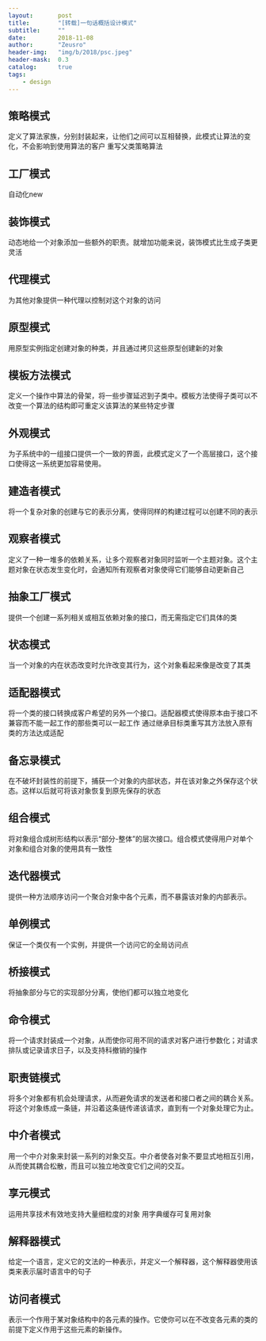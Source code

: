 ```yaml
---
layout:       post
title:        "[转载]一句话概括设计模式"
subtitle:     ""
date:         2018-11-08
author:       "Zeusro"
header-img:   "img/b/2018/psc.jpeg"
header-mask:  0.3
catalog:      true
tags:
    - design
---
```


## 策略模式
定义了算法家族，分别封装起来，让他们之间可以互相替换，此模式让算法的变化，不会影响到使用算法的客户
重写父类策略算法

## 工厂模式
自动化new

## 装饰模式
动态地给一个对象添加一些额外的职责。就增加功能来说，装饰模式比生成子类更灵活

## 代理模式
为其他对象提供一种代理以控制对这个对象的访问

## 原型模式
用原型实例指定创建对象的种类，并且通过拷贝这些原型创建新的对象

## 模板方法模式
定义一个操作中算法的骨架，将一些步骤延迟到子类中。模板方法使得子类可以不改变一个算法的结构即可重定义该算法的某些特定步骤

## 外观模式
为子系统中的一组接口提供一个一致的界面，此模式定义了一个高层接口，这个接口使得这一系统更加容易使用。

## 建造者模式
将一个复杂对象的创建与它的表示分离，使得同样的构建过程可以创建不同的表示

## 观察者模式
定义了一种一堆多的依赖关系，让多个观察者对象同时监听一个主题对象。这个主题对象在状态发生变化时，会通知所有观察者对象使得它们能够自动更新自己

## 抽象工厂模式
提供一个创建一系列相关或相互依赖对象的接口，而无需指定它们具体的类

## 状态模式
当一个对象的内在状态改变时允许改变其行为，这个对象看起来像是改变了其类

## 适配器模式
将一个类的接口转换成客户希望的另外一个接口。适配器模式使得原本由于接口不兼容而不能一起工作的那些类可以一起工作
通过继承目标类重写其方法放入原有类的方法达成适配

## 备忘录模式
在不破坏封装性的前提下，捕获一个对象的内部状态，并在该对象之外保存这个状态。这样以后就可将该对象恢复到原先保存的状态

## 组合模式
将对象组合成树形结构以表示“部分-整体”的层次接口。组合模式使得用户对单个对象和组合对象的使用具有一致性

## 迭代器模式
提供一种方法顺序访问一个聚合对象中各个元素，而不暴露该对象的内部表示。

## 单例模式
保证一个类仅有一个实例，并提供一个访问它的全局访问点

## 桥接模式
将抽象部分与它的实现部分分离，使他们都可以独立地变化

## 命令模式
将一个请求封装成一个对象，从而使你可用不同的请求对客户进行参数化；对请求排队或记录请求日子，以及支持科撤销的操作

## 职责链模式
将多个对象都有机会处理请求，从而避免请求的发送者和接口者之间的耦合关系。将这个对象练成一条链，并沿着这条链传递该请求，直到有一个对象处理它为止。

## 中介者模式
用一个中介对象来封装一系列的对象交互。中介者使各对象不要显式地相互引用，从而使其耦合松散，而且可以独立地改变它们之间的交互。

## 享元模式
运用共享技术有效地支持大量细粒度的对象
用字典缓存可复用对象

## 解释器模式
给定一个语言，定义它的文法的一种表示，并定义一个解释器，这个解释器使用该类来表示届时语言中的句子

## 访问者模式
表示一个作用于某对象结构中的各元素的操作。它使你可以在不改变各元素的类的前提下定义作用于这些元素的新操作。
